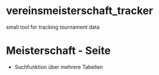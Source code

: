 # vereinsmeisterschaft_tracker
small tool for tracking tournament data


# Meisterschaft - Seite
 - Suchfunktion über mehrere Tabellen

